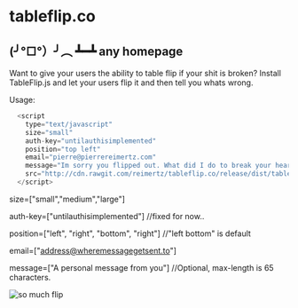 # tableflip.co

## (╯°□°）╯︵ ┻━┻ any homepage

Want to give your users the ability to table flip if your shit is broken?
Install TableFlip.js and let your users flip it and then tell you whats wrong.

Usage:

```javascript
  <script 
    type="text/javascript" 
    size="small"
    auth-key="untilauthisimplemented"
    position="top left"
    email="pierre@pierrereimertz.com"
    message="Im sorry you flipped out. What did I do to break your heart?" 
    src="http://cdn.rawgit.com/reimertz/tableflip.co/release/dist/tableflip.min.js">
  </script>
```

size=["small","medium","large"]

auth-key=["untilauthisimplemented"] //fixed for now..

position=["left", "right", "bottom", "right"] //"left bottom" is default

email=["address@wheremessagegetsent.to"]

message=["A personal message from you"] //Optional, max-length is 65 characters.


![](https://rawgit.com/reimertz/tableflip.js/master/common/tableflip.gif "so much flip")

